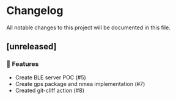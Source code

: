 # Changelog

All notable changes to this project will be documented in this file.

## [unreleased]

### 🚀 Features

- Create BLE server POC (#5)
- Create gps package and nmea implementation (#7)
- Created git-cliff action (#8)

<!-- generated by git-cliff -->
